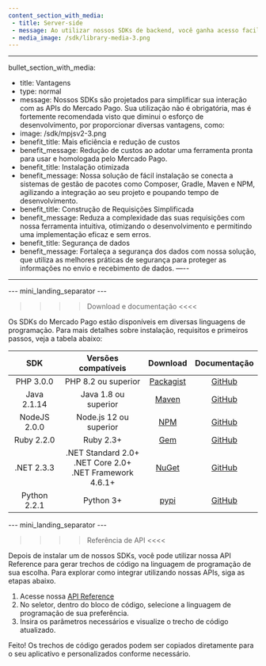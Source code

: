 ```yaml
---
content_section_with_media: 
 - title: Server-side
 - message: Ao utilizar nossos SDKs de backend, você ganha acesso facilitado às funcionalidades server-side das nossas soluções. Isso permite criar e consultar o status de diferentes transações, integrar pagamentos via cartão e outros métodos, além de realizar reembolsos ou estornos.
 - media_image: /sdk/library-media-3.png
---
```


---
bullet_section_with_media: 
 - title: Vantagens
 - type: normal
 - message: Nossos SDKs são projetados para simplificar sua interação com as APIs do Mercado Pago. Sua utilização não é obrigatória, mas é fortemente recomendada visto que diminui o esforço de desenvolvimento, por proporcionar diversas vantagens, como:
 - image: /sdk/mpjsv2-3.png
 - benefit_title: Mais eficiência e redução de custos
 - benefit_message: Redução de custos ao adotar uma ferramenta pronta para usar e homologada pelo Mercado Pago.
 - benefit_title: Instalação otimizada
 - benefit_message: Nossa solução de fácil instalação se conecta a sistemas de gestão de pacotes como Composer, Gradle, Maven e NPM, agilizando a integração ao seu projeto e poupando tempo de desenvolvimento.
 - benefit_title: Construção de Requisições Simplificada
 - benefit_message: Reduza a complexidade das suas requisições com nossa ferramenta intuitiva, otimizando o desenvolvimento e permitindo uma implementação eficaz e sem erros.
 - benefit_title: Segurança de dados
 - benefit_message: Fortaleça a segurança dos dados com nossa solução, que utiliza as melhores práticas de segurança para proteger as informações no envio e recebimento de dados.
—--
---

--- mini_landing_separator ---

>>>> Download e documentação <<<<

Os SDKs do Mercado Pago estão disponíveis em diversas linguagens de programação. Para mais detalhes sobre instalação, requisitos e primeiros passos, veja a tabela abaixo:


|      SDK      |                    Versões compatíveis                   |  Download | Documentação |
|:-------------:|:--------------------------------------------------------:|:---------:|:------------:|
| PHP 3.0.0    | PHP 8.2 ou superior  | [Packagist](https://packagist.org/packages/mercadopago/dx-php)| [GitHub](https://github.com/mercadopago/sdk-php)  |
| Java 2.1.14   | Java 1.8 ou superior | [Maven](https://search.maven.org/artifact/com.mercadopago/sdk-java)    | [GitHub](https://github.com/mercadopago/sdk-java)    |
| NodeJS 2.0.0 | Node.js 12 ou superior  | [NPM](https://www.npmjs.com/package/mercadopago)    | [GitHub](https://github.com/mercadopago/sdk-nodejs)   |
| Ruby 2.2.0    | Ruby 2.3+ | [Gem](https://rubygems.org/gems/mercadopago-sdk)   | [GitHub](https://github.com/mercadopago/sdk-ruby)    |
| .NET 2.3.3    | .NET Standard 2.0+ <br> .NET Core 2.0+  <br> .NET Framework 4.6.1+ | [NuGet](https://www.nuget.org/packages/mercadopago-sdk)   | [GitHub](https://github.com/mercadopago/sdk-dotnet)   |
| Python 2.2.1 | Python 3+   | [pypi](https://pypi.org/project/mercadopago/)   | [GitHub](https://github.com/mercadopago/sdk-python)     |


--- mini_landing_separator ---


>>>> Referência de API <<<<

Depois de instalar um de nossos SDKs, você pode utilizar nossa API Reference para gerar trechos de código na linguagem de programação de sua escolha. Para explorar como integrar utilizando nossas APIs, siga as etapas abaixo.

1. Acesse nossa [API Reference](https://www.mercadopago.com.br/developers/pt/reference)
2. No seletor, dentro do bloco de código, selecione a linguagem de programação de sua preferência.
3. Insira os parâmetros necessários e visualize o trecho de código atualizado.

Feito! Os trechos de código gerados podem ser copiados diretamente para o seu aplicativo e personalizados conforme necessário.
